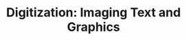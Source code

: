 ---
layout: page
title: "Digitization: Imaging Text and Graphics"
parent: Digitization
has_children: true
has_toc: true
nav_order: 2
---